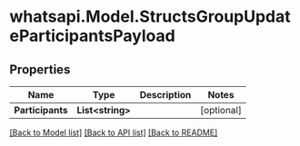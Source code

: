 
# whatsapi.Model.StructsGroupUpdateParticipantsPayload

## Properties

Name | Type | Description | Notes
------------ | ------------- | ------------- | -------------
**Participants** | **List&lt;string&gt;** |  | [optional] 

[[Back to Model list]](../README.md#documentation-for-models)
[[Back to API list]](../README.md#documentation-for-api-endpoints)
[[Back to README]](../README.md)

